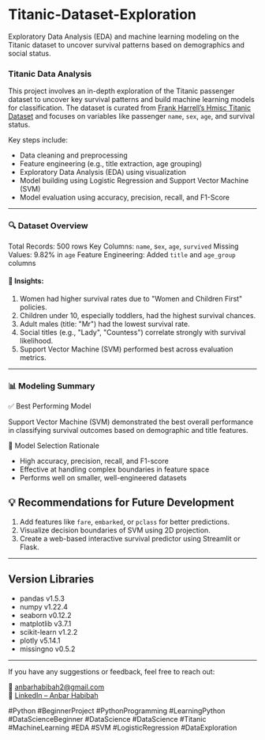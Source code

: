 # **Titanic-Dataset-Exploration**
Exploratory Data Analysis (EDA) and machine learning modeling on the Titanic dataset to uncover survival patterns based on demographics and social status.

### **Titanic Data Analysis**
This project involves an in-depth exploration of the Titanic passenger dataset to uncover key survival patterns and build machine learning models for classification. The dataset is curated from [Frank Harrell’s Hmisc Titanic Dataset](https://hbiostat.org/data/repo/titanic.html) and focuses on variables like passenger `name`, `sex`, `age`, and survival status.

Key steps include:
 - Data cleaning and preprocessing
 - Feature engineering (e.g., title extraction, age grouping)
 - Exploratory Data Analysis (EDA) using visualization
 - Model building using Logistic Regression and Support Vector Machine (SVM)
 - Model evaluation using accuracy, precision, recall, and F1-Score

---

### 🔍 Dataset Overview
Total Records: 500 rows
Key Columns: `name`, s`ex`, `age`, `survived`
Missing Values: 9.82% in `age`
Feature Engineering: Added `title` and `age_group` columns

#### **🔎 Insights:**
1. Women had higher survival rates due to "Women and Children First" policies.
2. Children under 10, especially toddlers, had the highest survival chances.
3. Adult males (title: "Mr") had the lowest survival rate.
4. Social titles (e.g., "Lady", "Countess") correlate strongly with survival likelihood.
5. Support Vector Machine (SVM) performed best across evaluation metrics.

---

### **📊 Modeling Summary**
✅ Best Performing Model

Support Vector Machine (SVM) demonstrated the best overall performance in classifying survival outcomes based on demographic and title features.

🧠 Model Selection Rationale
- High accuracy, precision, recall, and F1-score
- Effective at handling complex boundaries in feature space
- Performs well on smaller, well-engineered datasets

## **💡 Recommendations for Future Development**
1. Add features like `fare`, `embarked`, or `pclass` for better predictions.
2. Visualize decision boundaries of SVM using 2D projection.
3. Create a web-based interactive survival predictor using Streamlit or Flask.

---

## **Version Libraries**
- pandas v1.5.3
- numpy v1.22.4
- seaborn v0.12.2
- matplotlib v3.7.1
- scikit-learn v1.2.2
- plotly v5.14.1
- missingno v0.5.2

---

If you have any suggestions or feedback, feel free to reach out:

📧 anbarhabibah2@gmail.com  
🔗 [LinkedIn – Anbar Habibah](https://www.linkedin.com/in/anbarhabibah)

#Python #BeginnerProject #PythonProgramming #LearningPython #DataScienceBeginner #DataScience
#DataScience #Titanic #MachineLearning #EDA #SVM
#LogisticRegression #DataExploration
